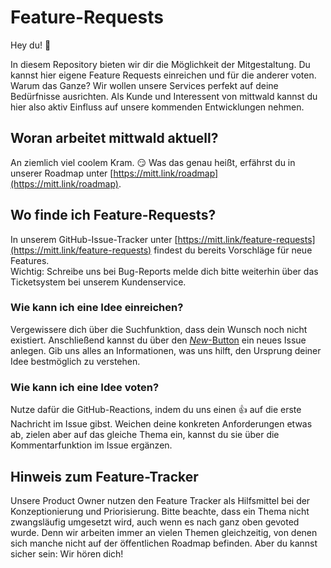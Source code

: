 # Feature-Requests

Hey du! 👋

In diesem Repository bieten wir dir die Möglichkeit der Mitgestaltung. Du kannst hier eigene Feature Requests einreichen und für die anderer voten. Warum das Ganze? Wir wollen unsere Services perfekt auf deine Bedürfnisse ausrichten. Als Kunde und Interessent von mittwald kannst du hier also aktiv Einfluss auf unsere kommenden Entwicklungen nehmen.

## Woran arbeitet mittwald aktuell?
An ziemlich viel coolem Kram. 😏 Was das genau heißt, erfährst du in unserer Roadmap unter [https://mitt.link/roadmap](https://mitt.link/roadmap).

## Wo finde ich Feature-Requests?

In unserem GitHub-Issue-Tracker unter [https://mitt.link/feature-requests](https://mitt.link/feature-requests) findest du bereits Vorschläge für neue Features.
\
Wichtig: Schreibe uns bei Bug-Reports melde dich bitte weiterhin über das Ticketsystem bei unserem Kundenservice.

### Wie kann ich eine Idee einreichen?
Vergewissere dich über die Suchfunktion, dass dein Wunsch noch nicht existiert. Anschließend kannst du über den [*New*-Button](https://github.com/mittwald/feature-requests/issues/new?assignees=&labels=&projects=&template=feature_request.md) ein neues Issue anlegen. Gib uns alles an Informationen, was uns hilft, den Ursprung deiner Idee bestmöglich zu verstehen.

### Wie kann ich eine Idee voten?
Nutze dafür die GitHub-Reactions, indem du uns einen 👍 auf die erste Nachricht im Issue gibst. Weichen deine konkreten Anforderungen etwas ab, zielen aber auf das gleiche Thema ein, kannst du sie über die Kommentarfunktion im Issue ergänzen.

## Hinweis zum Feature-Tracker
Unsere Product Owner nutzen den Feature Tracker als Hilfsmittel bei der Konzeptionierung und Priorisierung. Bitte beachte, dass ein Thema nicht zwangsläufig umgesetzt wird, auch wenn es nach ganz oben gevoted wurde. Denn wir arbeiten immer an vielen Themen gleichzeitig, von denen sich manche nicht auf der öffentlichen Roadmap befinden. Aber du kannst sicher sein: Wir hören dich!

